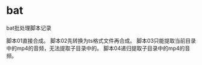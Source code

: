 # bat
bat批处理脚本记录

脚本01直接合成。
脚本02先转换为ts格式文件再合成。
脚本03只能提取当前目录中的mp4的音频，无法提取子目录中的。
脚本04递归提取子目录中的mp4的音频。
